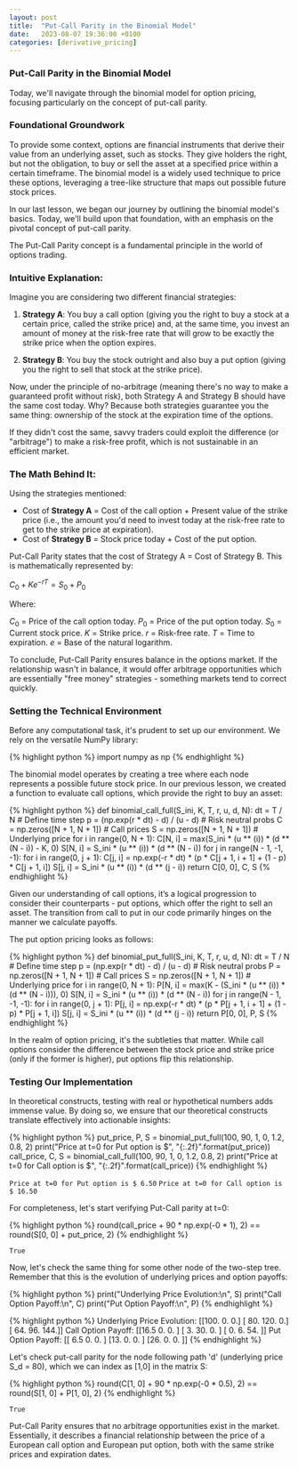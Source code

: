 ```yaml
---
layout: post
title:  "Put-Call Parity in the Binomial Model"
date:   2023-08-07 19:36:00 +0100
categories: [derivative_pricing]
---
```


### Put-Call Parity in the Binomial Model

Today, we'll navigate through the binomial model for option pricing, focusing particularly on the concept of put-call parity.

### Foundational Groundwork

To provide some context, options are financial instruments that derive their value from an underlying asset, such as stocks. They give holders the right, but not the obligation, to buy or sell the asset at a specified price within a certain timeframe. The binomial model is a widely used technique to price these options, leveraging a tree-like structure that maps out possible future stock prices.

In our last lesson, we began our journey by outlining the binomial model's basics. Today, we'll build upon that foundation, with an emphasis on the pivotal concept of put-call parity.

The Put-Call Parity concept is a fundamental principle in the world of options trading.

### Intuitive Explanation:

Imagine you are considering two different financial strategies:

1. **Strategy A**: You buy a call option (giving you the right to buy a stock at a certain price, called the strike price) and, at the same time, you invest an amount of money at the risk-free rate that will grow to be exactly the strike price when the option expires.

2. **Strategy B**: You buy the stock outright and also buy a put option (giving you the right to sell that stock at the strike price).

Now, under the principle of no-arbitrage (meaning there's no way to make a guaranteed profit without risk), both Strategy A and Strategy B should have the same cost today. Why? Because both strategies guarantee you the same thing: ownership of the stock at the expiration time of the options.

If they didn't cost the same, savvy traders could exploit the difference (or "arbitrage") to make a risk-free profit, which is not sustainable in an efficient market.

### The Math Behind It:

Using the strategies mentioned:

- Cost of **Strategy A** = Cost of the call option + Present value of the strike price (i.e., the amount you'd need to invest today at the risk-free rate to get to the strike price at expiration).
- Cost of **Strategy B** = Stock price today + Cost of the put option.

Put-Call Parity states that the cost of Strategy A = Cost of Strategy B. This is mathematically represented by:

$C_0 + Ke^{-rT} = S_0 + P_0$

Where:

$C_0$ = Price of the call option today.
$P_0$ = Price of the put option today.
$S_0$ = Current stock price.
$K$ = Strike price.
$r$ = Risk-free rate.
$T$ = Time to expiration.
$e$ = Base of the natural logarithm.

To conclude, Put-Call Parity ensures balance in the options market. If the relationship wasn't in balance, it would offer arbitrage opportunities which are essentially "free money" strategies - something markets tend to correct quickly.

### Setting the Technical Environment

Before any computational task, it's prudent to set up our environment. We rely on the versatile NumPy library:

{% highlight python %}
import numpy as np
{% endhighlight %}

The binomial model operates by creating a tree where each node represents a possible future stock price. In our previous lesson, we created a function to evaluate call options, which provide the right to buy an asset:

{% highlight python %}
def binomial_call_full(S_ini, K, T, r, u, d, N):
    dt = T / N  # Define time step
    p = (np.exp(r * dt) - d) / (u - d)  # Risk neutral probs
    C = np.zeros([N + 1, N + 1])  # Call prices
    S = np.zeros([N + 1, N + 1])  # Underlying price
    for i in range(0, N + 1):
        C[N, i] = max(S_ini * (u ** (i)) * (d ** (N - i)) - K, 0)
        S[N, i] = S_ini * (u ** (i)) * (d ** (N - i))
    for j in range(N - 1, -1, -1):
        for i in range(0, j + 1):
            C[j, i] = np.exp(-r * dt) * (p * C[j + 1, i + 1] + (1 - p) * C[j + 1, i])
            S[j, i] = S_ini * (u ** (i)) * (d ** (j - i))
    return C[0, 0], C, S
{% endhighlight %}

Given our understanding of call options, it’s a logical progression to consider their counterparts - put options, which offer the right to sell an asset. The transition from call to put in our code primarily hinges on the manner we calculate payoffs.

The put option pricing looks as follows:

{% highlight python %}
def binomial_put_full(S_ini, K, T, r, u, d, N):
    dt = T / N  # Define time step
    p = (np.exp(r * dt) - d) / (u - d)  # Risk neutral probs
    P = np.zeros([N + 1, N + 1])  # Call prices
    S = np.zeros([N + 1, N + 1])  # Underlying price
    for i in range(0, N + 1):
        P[N, i] = max(K - (S_ini * (u ** (i)) * (d ** (N - i))), 0)
        S[N, i] = S_ini * (u ** (i)) * (d ** (N - i))
    for j in range(N - 1, -1, -1):
        for i in range(0, j + 1):
            P[j, i] = np.exp(-r * dt) * (p * P[j + 1, i + 1] + (1 - p) * P[j + 1, i])
            S[j, i] = S_ini * (u ** (i)) * (d ** (j - i))
    return P[0, 0], P, S
{% endhighlight %}

In the realm of option pricing, it's the subtleties that matter. While call options consider the difference between the stock price and strike price (only if the former is higher), put options flip this relationship.

### Testing Our Implementation

In theoretical constructs, testing with real or hypothetical numbers adds immense value. By doing so, we ensure that our theoretical constructs translate effectively into actionable insights:

{% highlight python %}
put_price, P, S = binomial_put_full(100, 90, 1, 0, 1.2, 0.8, 2)
print("Price at t=0 for Put option is $", "{:.2f}".format(put_price))
call_price, C, S = binomial_call_full(100, 90, 1, 0, 1.2, 0.8, 2)
print("Price at t=0 for Call option is $", "{:.2f}".format(call_price))
{% endhighlight %}

`Price at t=0 for Put option is $ 6.50`
`Price at t=0 for Call option is $ 16.50`

For completeness, let's start verifying Put-Call parity at t=0:

{% highlight python %}
round(call_price + 90 * np.exp(-0 * 1), 2) == round(S[0, 0] + put_price, 2)
{% endhighlight %}

`True`

Now, let's check the same thing for some other node of the two-step tree. Remember that this is the evolution of underlying prices and option payoffs:

{% highlight python %}
print("Underlying Price Evolution:\n", S)
print("Call Option Payoff:\n", C)
print("Put Option Payoff:\n", P)
{% endhighlight %}

{% highlight python %}
Underlying Price Evolution:
 [[100.   0.   0.]
 [ 80. 120.   0.]
 [ 64.  96. 144.]]
Call Option Payoff:
 [[16.5  0.   0. ]
 [ 3.  30.   0. ]
 [ 0.   6.  54. ]]
Put Option Payoff:
 [[ 6.5  0.   0. ]
 [13.   0.   0. ]
 [26.   0.   0. ]]
{% endhighlight %}

Let's check put-call parity for the node following path 'd' (underlying price S_d = 80), which we can index as [1,0] in the matrix S:

{% highlight python %}
round(C[1, 0] + 90 * np.exp(-0 * 0.5), 2) == round(S[1, 0] + P[1, 0], 2)
{% endhighlight %}

`True`

Put-Call Parity ensures that no arbitrage opportunities exist in the market. Essentially, it describes a financial relationship between the price of a European call option and European put option, both with the same strike prices and expiration dates.